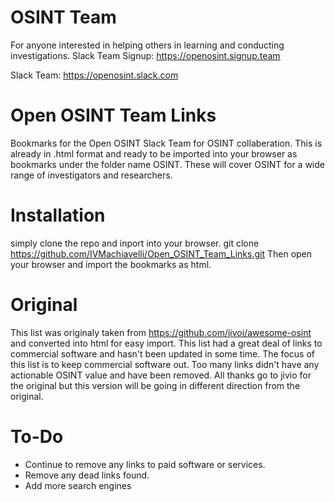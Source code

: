 # OSINT Team
For anyone interested in helping others in learning and conducting investigations.
Slack Team Signup: https://openosint.signup.team

Slack Team: https://openosint.slack.com

# Open OSINT Team Links
Bookmarks for the Open OSINT Slack Team for OSINT collaberation. This is already in .html format and ready to be imported into your browser as bookmarks under the folder name OSINT. These will cover OSINT for a wide range of investigators and researchers.  

# Installation
simply clone the repo and inport into your browser.
git clone https://github.com/IVMachiavelli/Open_OSINT_Team_Links.git
Then open your browser and import the bookmarks as html.

# Original
This list was originaly taken from https://github.com/jivoi/awesome-osint and converted into html for easy import. This list had a great deal of links to commercial software and hasn't been updated in some time. The focus of this list is to keep commercial software out. Too many links didn't have any actionable OSINT value and have been removed. All thanks go to jivio for the original but this version will be going in different direction from the original.

# To-Do
- Continue to remove any links to paid software or services.
- Remove any dead links found.
- Add more search engines





